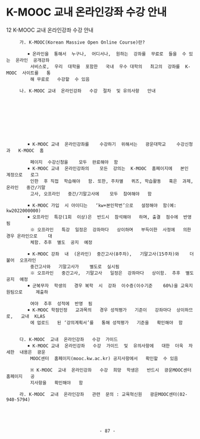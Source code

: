 # K-MOOC 교내 온라인강좌 수강 안내

12 K-MOOC 교내  온라인강좌     수강  안내                                           
                                                                                  
         가. K-MOOC(Korean Massive Open Online Course)란?                           
                                                                                  
            ￭ 온라인을  통해서  누구나,  어디서나,  원하는  강좌를  무료로  들을  수 있는  온라인  공개강좌          
             서비스로,  우리  대학을  포함한   국내  우수 대학의   최고의  강좌를  K-MOOC  사이트를   통        
             해 무료로   수강할  수 있음                                                    
                                                                                  
         나. K-MOOC 교내  온라인강좌   수강  절차  및 유의사항   안내                                
                                                                                  
                                                                                  
                                                                                  
                                                                                  
                                                                                  
                                                                                  
                                                                                  
                                                                                  
                                                                                  
            ￭ K-MOOC 교내  온라인강좌를    수강하기  위해서는   광운대학교    수강신청과   K-MOOC  홈        
                                                                                  
             페이지  수강신청을    모두  완료해야  함                                            
            ￭ K-MOOC 교내  온라인강좌의    모든  강의는  K-MOOC  홈페이지에   본인  계정으로   로그         
             인한  후 직접  학습해야   함. 또한, 주차별   퀴즈, 학습활동   혹은  과제, 온라인   중간/기말         
             고사, 오프라인   중간/기말고사에    모두  참여해야   함                                  
                                                                                  
            ￭ K-MOOC 가입  시 아이디는   ‘kw+본인학번’으로   설정해야  함(예:  kw2022000000)         
            ￭ 오프라인  특강(1회  이상)은  반드시  참석해야   하며, 출결  점수에  반영됨                     
             ※ 오프라인   특강  일정은  강좌마다   상이하며   부득이한  사정에   의한  경우 온라인으로    대        
             체함. 추후  별도  공지  예정                                                   
                                                                                  
            ￭ K-MOOC 강좌  내  (온라인)  중간고사(8주차),   기말고사(15주차)와    더불어  오프라인          
             중간고사와   기말고사가    별도로  실시됨                                            
             ※ 오프라인   중간고사,  기말고사   일정은  강좌마다   상이함.  추후  별도 공지  예정               
            ￭ 군복무자  학생의   경우 복학  시  강좌  이수증(이수기준    60%)을 교육지원팀으로     제출하         
                                                                                  
             여야  추후  성적에  반영  됨                                                   
            ￭ K-MOOC 학점인정   교과목의   경우 성적평가   기준이   강좌마다  상이하므로,   교내  KLAS        
             에 업로드   된 ‘강의계획서’를   통해 성적평가   기준을   확인해야  함                         
                                                                                  
                                                                                  
         다. K-MOOC  교내  온라인강좌   수강  가이드                                           
            ￭ K-MOOC 교내  온라인강좌   수강  가이드  및  유의사항에   대한  더욱  자세한  내용은  광운         
             MOOC센터  홈페이지(mooc.kw.ac.kr) 공지사항에서   확인할  수 있음                       
                                                                                  
             ※ K-MOOC  교내  온라인강좌   수강  희망  학생은   반드시  광운MOOC센터    홈페이지   공        
             지사항을   확인해야   함                                                      
                                                                                  
         라. K-MOOC  교내  온라인강좌   관련  문의 : 교육혁신원   광운MOOC센터(02-940-5794)            
                                                                                  
                                                                                  
                                                                                  
                                                                                  
                                                                                  
                                       - 87 -

